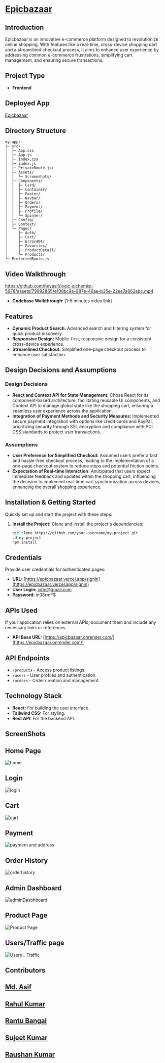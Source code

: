 #  [Epicbazaar](https://epicbazaar.vercel.app/)


## Introduction

Epicbazaar is an innovative e-commerce platform designed to revolutionize online shopping. With features like a real-time, cross-device shopping cart and a streamlined checkout process, it aims to enhance user experience by addressing common e-commerce frustrations, simplifying cart management, and ensuring secure transactions.

## Project Type

- **Frontend**

## Deployed App
 [Epicbazaar](https://epicbazaar.vercel.app/)

## Directory Structure
```
my-app/
├─ src/
│  ├─ App.css
│  ├─ App.js
│  ├─ index.css
│  ├─ index.js
│  ├─ PrivateRoute.jsx
│  ├─ Assets/
│  │  └─ Screenshots/
│  ├─ Components/
│  │  ├─ Card/
│  │  ├─ Container/
│  │  ├─ Footer/
│  │  ├─ Navbar/
│  │  ├─ Orders/
│  │  ├─ Payment/
│  │  ├─ Profile/
│  │  └─ Spinner/
│  ├─ Config/
│  ├─ Context/
│  └─ Pages/
│     ├─ Auth/
│     ├─ Cart/
│     ├─ Error404/
│     ├─ Favorites/
│     ├─ ProductDetail/
│     └─ Products/
└─ ProtectedRoute.js
```


## Video Walkthrough


https://github.com/heyasif/logic-alchemist-5678/assets/79692865/e108bc9a-987e-46ae-b35e-22ee7a662abc.mp4






- **Codebase Walkthrough:** [1-5 minutes video link]

## Features

- **Dynamic Product Search:** Advanced search and filtering system for quick product discovery.
- **Responsive Design:** Mobile-first, responsive design for a consistent cross-device experience.
- **Streamlined Checkout:** Simplified one-page checkout process to enhance user satisfaction.

## Design Decisions and Assumptions

### Design Decisions

- **React and Context API for State Management:** Chose React for its component-based architecture, facilitating reusable UI components, and Context API to manage global state like the shopping cart, ensuring a seamless user experience across the application.
- **Integration of Payment Methods and Security Measures:** Implemented secure payment integration with options like credit cards and PayPal, prioritizing security through SSL encryption and compliance with PCI DSS standards to protect user transactions.

### Assumptions

- **User Preference for Simplified Checkout:** Assumed users prefer a fast and hassle-free checkout process, leading to the implementation of a one-page checkout system to reduce steps and potential friction points.
- **Expectation of Real-time Interaction:** Anticipated that users expect immediate feedback and updates within the shopping cart, influencing the decision to implement real-time cart synchronization across devices, enhancing the overall shopping experience.

## Installation & Getting Started

Quickly set up and start the project with these steps:

1. **Install the Project:**
   Clone and install the project's dependencies:
   ```bash
   git clone https://github.com/your-username/my-project.git
   cd my-project
   npm install
## Credentials

Provide user credentials for authenticated pages:

- **URL:** [https://epicbazaar.vercel.app/signin](https://epicbazaar.vercel.app/signin)
- **User Login:** john@gmail.com
- **Password:** m38rmF$

## APIs Used

If your application relies on external APIs, document them and include any necessary links or references.

- **API Base URL:** [https://epicbazaar.onrender.com/](https://epicbazaar.onrender.com/)

## API Endpoints

- `/products` - Access product listings.
- `/users` - User profiles and authentication.
- `/orders` - Order creation and management.

## Technology Stack

- **React:** For building the user interface.
- **Tailwind CSS:** For styling.
- **Rest API:** For the backend API.

## ScreenShots  

## Home Page
![home](https://github.com/heyyrahul/python-magician-6789/assets/79692865/28405382-84b2-4bc6-a100-112fd12fa802)

## Login
![login](https://github.com/heyyrahul/python-magician-6789/assets/79692865/46c6cc49-c0e3-4e26-80b2-22356dc62b1c)

## Cart
![cart](https://github.com/heyyrahul/python-magician-6789/assets/79692865/6cb206ac-9e23-44f6-b130-382303f1bf23)
## Payment
![payment and address](https://github.com/heyyrahul/python-magician-6789/assets/79692865/36f22e4c-00fe-42ad-952e-352a81cb0d93)
## Order History
![orderhistory](https://github.com/heyyrahul/python-magician-6789/assets/79692865/317cf7a7-cb6b-4a4e-ae4b-c85877fa166d)
## Admin Dashboard
![adminDasbhboard](https://github.com/heyyrahul/python-magician-6789/assets/79692865/08fdc07a-353d-4dc6-9549-924106d5237d)

## Product Page
![Product Page](https://github.com/heyyrahul/python-magician-6789/assets/79692865/a1d6ec4f-7dd1-46ab-a703-e4a071d32faa)
## Users/Traffic page
![Users _ Traffic](https://github.com/heyyrahul/python-magician-6789/assets/79692865/08b8085b-c583-40e9-a3ff-fe769393fc94)

## Contributors
## [Md. Asif](https://www.linkedin.com/in/hellomohdasif/)
## [Rahul Kumar](https://epicbazaar.vercel.app/)
## [Rantu Bangal](https://www.linkedin.com/in/rantu-bangal/)
## [Sujeet Kumar](https://www.linkedin.com/in/sujeet-kumar-2b4750195/)
## [Raushan Kumar](https://epicbazaar.vercel.app/)
